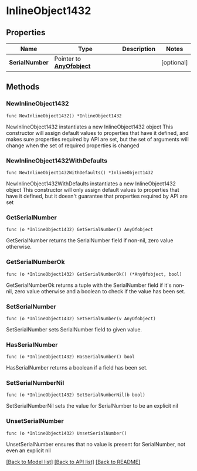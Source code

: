 # InlineObject1432

## Properties

Name | Type | Description | Notes
------------ | ------------- | ------------- | -------------
**SerialNumber** | Pointer to [**AnyOfobject**](anyOf&lt;object&gt;.md) |  | [optional] 

## Methods

### NewInlineObject1432

`func NewInlineObject1432() *InlineObject1432`

NewInlineObject1432 instantiates a new InlineObject1432 object
This constructor will assign default values to properties that have it defined,
and makes sure properties required by API are set, but the set of arguments
will change when the set of required properties is changed

### NewInlineObject1432WithDefaults

`func NewInlineObject1432WithDefaults() *InlineObject1432`

NewInlineObject1432WithDefaults instantiates a new InlineObject1432 object
This constructor will only assign default values to properties that have it defined,
but it doesn't guarantee that properties required by API are set

### GetSerialNumber

`func (o *InlineObject1432) GetSerialNumber() AnyOfobject`

GetSerialNumber returns the SerialNumber field if non-nil, zero value otherwise.

### GetSerialNumberOk

`func (o *InlineObject1432) GetSerialNumberOk() (*AnyOfobject, bool)`

GetSerialNumberOk returns a tuple with the SerialNumber field if it's non-nil, zero value otherwise
and a boolean to check if the value has been set.

### SetSerialNumber

`func (o *InlineObject1432) SetSerialNumber(v AnyOfobject)`

SetSerialNumber sets SerialNumber field to given value.

### HasSerialNumber

`func (o *InlineObject1432) HasSerialNumber() bool`

HasSerialNumber returns a boolean if a field has been set.

### SetSerialNumberNil

`func (o *InlineObject1432) SetSerialNumberNil(b bool)`

 SetSerialNumberNil sets the value for SerialNumber to be an explicit nil

### UnsetSerialNumber
`func (o *InlineObject1432) UnsetSerialNumber()`

UnsetSerialNumber ensures that no value is present for SerialNumber, not even an explicit nil

[[Back to Model list]](../README.md#documentation-for-models) [[Back to API list]](../README.md#documentation-for-api-endpoints) [[Back to README]](../README.md)


